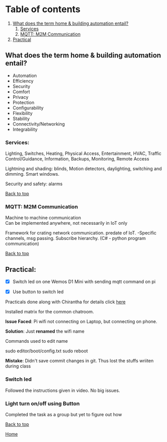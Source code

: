 # Table of contents
1. [What does the term home & building automation entail?](#hab)
    1. [Services](#Ser)
    2. [MQTT: M2M Communication](#m2m)
2. [Practical](#prac)


## What does the term home & building automation entail? <a name="hab"></a>
- Automation
- Efficiency 
- Security
- Comfort
- Privacy
- Protection
- Configurability
- Flexibility
- Stability
- Connectivity/Networking
- Integrability


### Services: <a name="Ser"></a>
Lighting, Switches, Heating, Physical
Access, Entertainment, HVAC, Traffic
Control/Guidance, Information, Backups, Monitoring,
Remote Access 

Lightning and shading: blinds, Motion detectors, daylighting, switching and dimming. Smart windows.

Security and safety: alarms

<a href="#top">Back to top</a>

### MQTT: M2M Communication <a name="m2m"></a>

Machine to machine communication  
Can be implemented anywhere, not necessarily in IoT only

Framework for crating network communication. predate of IoT. -Specific channels, msg passing. Subscribe hierarchy. (C# - python program communication)

<a href="#top">Back to top</a>

## Practical: <a name="prac"></a>

- [x] Switch led on one Wemos D1 Mini with sending mqtt command on pi
- [x] Use button to switch led


Practicals done along with Chirantha for details click [here](https://github.com/AnastasiiaMishchenko/Internationals/blob/master/Chirantha%20Peramunage-_/IoT%20Lecture%20Logs/lecture2.md#Practical_Session)

Installed matrix for the common chatroom.


**Issue Faced**: Pi wifi not connecting on Laptop, but connecting on phone.

**Solution**: Just **renamed** the wifi name

Commands used to edit name

sudo editor/boot/config.txt
sudo reboot

**Mistake**: Didn't save commit changes in git. Thus lost the stuffs wriiten during class

### Switch led 
Followed the instructions given in video. No big issues.

### Light turn on/off using Button

Completed the task as a group but yet to figure out how

<a href="#top">Back to top</a>

[Home](https://github.com/AnastasiiaMishchenko/Internationals/blob/master/Rosemary%20Poovattil/Portfolio.md)
